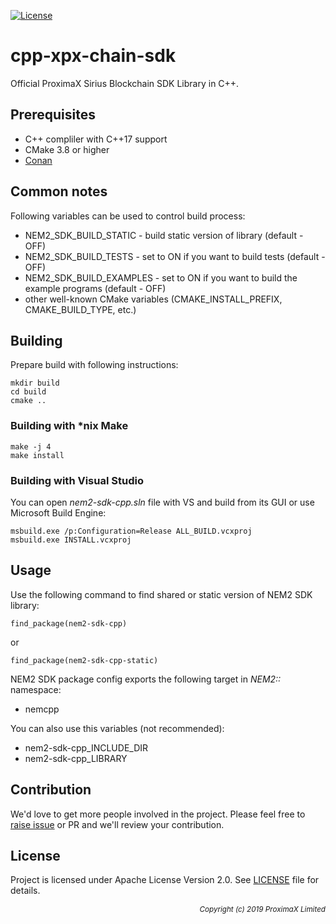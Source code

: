 
[![License](https://img.shields.io/badge/License-Apache%202.0-blue.svg)](https://opensource.org/licenses/Apache-2.0)

# cpp-xpx-chain-sdk

Official ProximaX Sirius Blockchain SDK Library in C++.

## Prerequisites ##

* C++ compliler with C++17 support
* CMake 3.8 or higher
* [Conan](https://conan.io)

## Common notes ##

Following variables can be used to control build process:
* NEM2_SDK_BUILD_STATIC - build static version of library (default - OFF)
* NEM2_SDK_BUILD_TESTS - set to ON if you want to build tests (default - OFF)
* NEM2_SDK_BUILD_EXAMPLES - set to ON if you want to build the example programs (default - OFF)
* other well-known CMake variables (CMAKE_INSTALL_PREFIX, CMAKE_BUILD_TYPE, etc.)

## Building ##

Prepare build with following instructions:

```
mkdir build
cd build
cmake ..
```

### Building with *nix Make ###

```
make -j 4
make install
```

### Building with Visual Studio ###

You can open _nem2-sdk-cpp.sln_ file with VS and build from its GUI or use Microsoft Build Engine:
```
msbuild.exe /p:Configuration=Release ALL_BUILD.vcxproj
msbuild.exe INSTALL.vcxproj
```

## Usage ##

Use the following command to find shared or static version of NEM2 SDK library:
```
find_package(nem2-sdk-cpp)
```
or
```
find_package(nem2-sdk-cpp-static)
```

NEM2 SDK package config exports the following target in _NEM2::_ namespace:
* nemcpp

You can also use this variables (not recommended):
* nem2-sdk-cpp_INCLUDE_DIR
* nem2-sdk-cpp_LIBRARY

## Contribution ##

We'd love to get more people involved in the project. Please feel free to [raise issue](https://github.com/proximax-storage/java-xpx-chain-sdk/issues/new) or PR and we'll review your contribution.
    
## License ##

Project is licensed under Apache License Version 2.0. See [LICENSE](https://github.com/proximax-storage/java-xpx-chain-sdk/blob/master/LICENSE) file for details.

<p align="right"><i><sub>Copyright (c) 2019 ProximaX Limited</sub></i></p>
